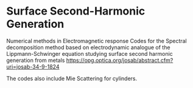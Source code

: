 # Surface Second-Harmonic Generation

Numerical methods in Electromagnetic response
Codes for the Spectral decomposition method based on electrodynamic analogue of the
Lippmann-Schwinger equation studying surface second harmonic generation from metals <https://opg.optica.org/josab/abstract.cfm?uri=josab-34-9-1824>

The codes also include Mie Scattering for cylinders.
